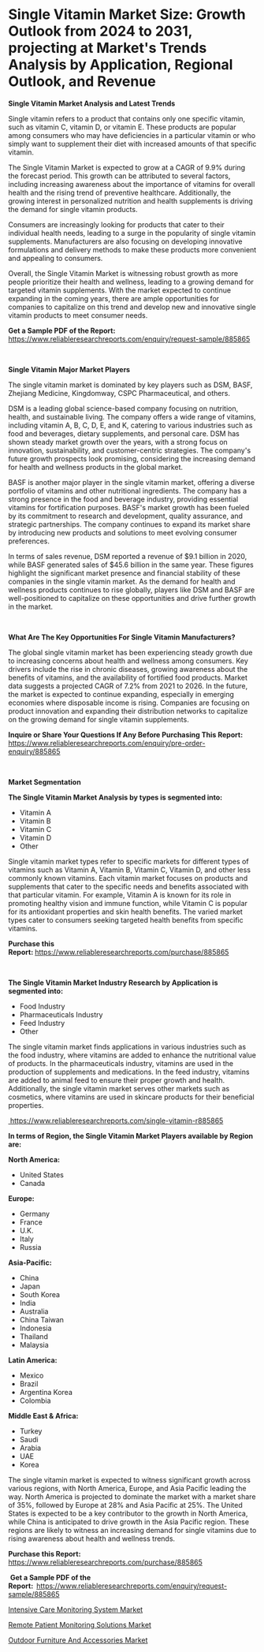 <p><h1>Single Vitamin Market Size: Growth Outlook from 2024 to 2031, projecting at Market's Trends Analysis by Application, Regional Outlook, and Revenue</h1></p><p><strong>Single Vitamin Market Analysis and Latest Trends</strong></p>
<p><p>Single vitamin refers to a product that contains only one specific vitamin, such as vitamin C, vitamin D, or vitamin E. These products are popular among consumers who may have deficiencies in a particular vitamin or who simply want to supplement their diet with increased amounts of that specific vitamin.</p><p>The Single Vitamin Market is expected to grow at a CAGR of 9.9% during the forecast period. This growth can be attributed to several factors, including increasing awareness about the importance of vitamins for overall health and the rising trend of preventive healthcare. Additionally, the growing interest in personalized nutrition and health supplements is driving the demand for single vitamin products.</p><p>Consumers are increasingly looking for products that cater to their individual health needs, leading to a surge in the popularity of single vitamin supplements. Manufacturers are also focusing on developing innovative formulations and delivery methods to make these products more convenient and appealing to consumers.</p><p>Overall, the Single Vitamin Market is witnessing robust growth as more people prioritize their health and wellness, leading to a growing demand for targeted vitamin supplements. With the market expected to continue expanding in the coming years, there are ample opportunities for companies to capitalize on this trend and develop new and innovative single vitamin products to meet consumer needs.</p></p>
<p><strong>Get a Sample PDF of the Report:&nbsp;</strong> <a href="https://www.reliableresearchreports.com/enquiry/request-sample/885865">https://www.reliableresearchreports.com/enquiry/request-sample/885865</a></p>
<p>&nbsp;</p>
<p><strong>Single Vitamin Major Market Players</strong></p>
<p><p>The single vitamin market is dominated by key players such as DSM, BASF, Zhejiang Medicine, Kingdomway, CSPC Pharmaceutical, and others.</p><p>DSM is a leading global science-based company focusing on nutrition, health, and sustainable living. The company offers a wide range of vitamins, including vitamin A, B, C, D, E, and K, catering to various industries such as food and beverages, dietary supplements, and personal care. DSM has shown steady market growth over the years, with a strong focus on innovation, sustainability, and customer-centric strategies. The company's future growth prospects look promising, considering the increasing demand for health and wellness products in the global market.</p><p>BASF is another major player in the single vitamin market, offering a diverse portfolio of vitamins and other nutritional ingredients. The company has a strong presence in the food and beverage industry, providing essential vitamins for fortification purposes. BASF's market growth has been fueled by its commitment to research and development, quality assurance, and strategic partnerships. The company continues to expand its market share by introducing new products and solutions to meet evolving consumer preferences.</p><p>In terms of sales revenue, DSM reported a revenue of $9.1 billion in 2020, while BASF generated sales of $45.6 billion in the same year. These figures highlight the significant market presence and financial stability of these companies in the single vitamin market. As the demand for health and wellness products continues to rise globally, players like DSM and BASF are well-positioned to capitalize on these opportunities and drive further growth in the market.</p></p>
<p>&nbsp;</p>
<p><strong>What Are The Key Opportunities For Single Vitamin Manufacturers?</strong></p>
<p><p>The global single vitamin market has been experiencing steady growth due to increasing concerns about health and wellness among consumers. Key drivers include the rise in chronic diseases, growing awareness about the benefits of vitamins, and the availability of fortified food products. Market data suggests a projected CAGR of 7.2% from 2021 to 2026. In the future, the market is expected to continue expanding, especially in emerging economies where disposable income is rising. Companies are focusing on product innovation and expanding their distribution networks to capitalize on the growing demand for single vitamin supplements.</p></p>
<p><strong>Inquire or Share Your Questions If Any Before Purchasing This Report:</strong> <a href="https://www.reliableresearchreports.com/enquiry/pre-order-enquiry/885865">https://www.reliableresearchreports.com/enquiry/pre-order-enquiry/885865</a></p>
<p>&nbsp;</p>
<p><strong>Market Segmentation</strong></p>
<p><strong>The Single Vitamin Market Analysis by types is segmented into:</strong></p>
<p><ul><li>Vitamin A</li><li>Vitamin B</li><li>Vitamin C</li><li>Vitamin D</li><li>Other</li></ul></p>
<p><p>Single vitamin market types refer to specific markets for different types of vitamins such as Vitamin A, Vitamin B, Vitamin C, Vitamin D, and other less commonly known vitamins. Each vitamin market focuses on products and supplements that cater to the specific needs and benefits associated with that particular vitamin. For example, Vitamin A is known for its role in promoting healthy vision and immune function, while Vitamin C is popular for its antioxidant properties and skin health benefits. The varied market types cater to consumers seeking targeted health benefits from specific vitamins.</p></p>
<p><strong>Purchase this Report:&nbsp;</strong><a href="https://www.reliableresearchreports.com/purchase/885865">https://www.reliableresearchreports.com/purchase/885865</a></p>
<p>&nbsp;</p>
<p><strong>The Single Vitamin Market Industry Research by Application is segmented into:</strong></p>
<p><ul><li>Food Industry</li><li>Pharmaceuticals Industry</li><li>Feed Industry</li><li>Other</li></ul></p>
<p><p>The single vitamin market finds applications in various industries such as the food industry, where vitamins are added to enhance the nutritional value of products. In the pharmaceuticals industry, vitamins are used in the production of supplements and medications. In the feed industry, vitamins are added to animal feed to ensure their proper growth and health. Additionally, the single vitamin market serves other markets such as cosmetics, where vitamins are used in skincare products for their beneficial properties.</p></p>
<p><a href="https://www.reliableresearchreports.com/single-vitamin-r885865">&nbsp;https://www.reliableresearchreports.com/single-vitamin-r885865</a></p>
<p><strong>In terms of Region, the Single Vitamin Market Players available by Region are:</strong></p>
<p>
    <p> <strong> North America: </strong>
        <ul>
            <li>United States</li>
            <li>Canada</li>
        </ul>
        </p> 
    <p> <strong> Europe: </strong>
        <ul>
            <li>Germany</li>
            <li>France</li>
            <li>U.K.</li>
            <li>Italy</li>
            <li>Russia</li>
        </ul>
        </p> 
    <p> <strong> Asia-Pacific: </strong>
        <ul>
            <li>China</li>
            <li>Japan</li>
            <li>South Korea</li>
            <li>India</li>
            <li>Australia</li>
            <li>China Taiwan</li>
            <li>Indonesia</li>
            <li>Thailand</li>
            <li>Malaysia</li>
        </ul>
        </p> 
    <p> <strong> Latin America: </strong>
        <ul>
            <li>Mexico</li>
            <li>Brazil</li>
            <li>Argentina Korea</li>
            <li>Colombia</li>
        </ul>
        </p> 
    <p> <strong> Middle East & Africa: </strong>
        <ul>
            <li>Turkey</li>
            <li>Saudi</li>
            <li>Arabia</li>
            <li>UAE</li>
            <li>Korea</li>
        </ul>
    </p>
    </p>
<p><p>The single vitamin market is expected to witness significant growth across various regions, with North America, Europe, and Asia Pacific leading the way. North America is projected to dominate the market with a market share of 35%, followed by Europe at 28% and Asia Pacific at 25%. The United States is expected to be a key contributor to the growth in North America, while China is anticipated to drive growth in the Asia Pacific region. These regions are likely to witness an increasing demand for single vitamins due to rising awareness about health and wellness trends.</p></p>
<p><strong>Purchase this Report: </strong><a href="https://www.reliableresearchreports.com/purchase/885865">https://www.reliableresearchreports.com/purchase/885865</a></p>
<p>&nbsp;<strong>Get a Sample PDF of the Report:&nbsp;&nbsp;</strong><a href="https://www.reliableresearchreports.com/enquiry/request-sample/885865">https://www.reliableresearchreports.com/enquiry/request-sample/885865</a></p>
<p><strong></strong></p>
<p><p><a href="https://github.com/NorbertYates/Market-Research-Report-List-5/blob/main/intensive-care-monitoring-system-market.md">Intensive Care Monitoring System Market</a></p><p><a href="https://github.com/prosalinda88/Market-Research-Report-List-5/blob/main/remote-patient-monitoring-solutions-market.md">Remote Patient Monitoring Solutions Market</a></p><p><a href="https://github.com/itulahketika112/Market-Research-Report-List-1/blob/main/outdoor-furniture-and-accessories-market.md">Outdoor Furniture And Accessories Market</a></p></p>